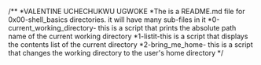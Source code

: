/**
*VALENTINE UCHECHUKWU UGWOKE
*The is a README.md file for 0x00-shell_basics directories. it will have many sub-files in it
*0-current_working_directory- this is a script that prints the absolute path name of the current working directory
*1-listit-this is a script that displays the contents list of the current directory
*2-bring_me_home- this is a script that changes the working directory to the user's home directory
*/
